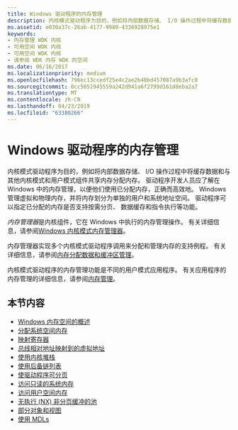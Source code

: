 ```yaml
---
title: Windows 驱动程序的内存管理
description: 内核模式驱动程序为目的，例如将内部数据存储、 I/O 操作过程中将缓存数据和与其他内核模式和用户模式组件共享内存分配内存。
ms.assetid: e030a37c-26ab-4177-9980-4336928975e1
keywords:
- 内存管理 WDK 内核
- 可用空间 WDK 内核
- 可用空间 WDK 内核
- 请参阅 WDK 内存 WDK 的空间
ms.date: 06/16/2017
ms.localizationpriority: medium
ms.openlocfilehash: 796ec13ccedf25e4c2ae2b48bd457087a9b3afc0
ms.sourcegitcommit: 0cc5051945559a242d941a6f2799d161d8eba2a7
ms.translationtype: MT
ms.contentlocale: zh-CN
ms.lasthandoff: 04/23/2019
ms.locfileid: "63380266"
---
```

# <a name="memory-management-for-windows-drivers"></a>Windows 驱动程序的内存管理


内核模式驱动程序为目的，例如将内部数据存储、 I/O 操作过程中将缓存数据和与其他内核模式和用户模式组件共享内存分配内存。 驱动程序开发人员应了解在 Windows 中的内存管理，以便他们使用已分配内存，正确而高效地。 Windows 管理虚拟和物理内存，并将内存划分为单独的用户和系统地址空间。 驱动程序可以指定已分配的内存是否支持按需分页、 数据缓存和指令执行等功能。




*内存管理器*是内核组件，它在 Windows 中执行的内存管理操作。 有关详细信息，请参阅[Windows 内核模式内存管理器](windows-kernel-mode-memory-manager.md)。

内存管理器实现多个内核模式驱动程序调用来分配和管理内存的支持例程。 有关详细信息，请参阅[内存分配数据和缓冲区管理](https://msdn.microsoft.com/library/windows/hardware/ff554422)。

内核模式驱动程序的内存管理功能是不同的用户模式应用程序。 有关应用程序的内存管理的详细信息，请参阅[内存管理](https://msdn.microsoft.com/library/windows/desktop/aa366779)。

## <a name="in-this-section"></a>本节内容


-   [Windows 内存空间的概述](overview-of-windows-memory-space.md)
-   [分配系统空间内存](allocating-system-space-memory.md)
-   [映射寄存器](map-registers.md)
-   [总线相对地址映射到的虚拟地址](mapping-bus-relative-addresses-to-virtual-addresses.md)
-   [使用内核堆栈](using-the-kernel-stack.md)
-   [使用后备链列表](using-lookaside-lists.md)
-   [使驱动程序可分页](making-drivers-pageable.md)
-   [访问只读的系统内存](accessing-read-only-system-memory.md)
-   [访问用户空间内存](accessing-user-space-memory.md)
-   [无执行 (NX) 非分页缓冲的池](no-execute-nonpaged-pool.md)
-   [部分对象和视图](section-objects-and-views.md)
-   [使用 MDLs](using-mdls.md)

 

 




